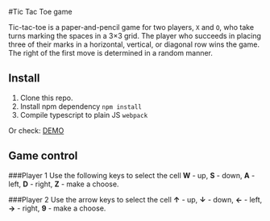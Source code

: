 #Tic Tac Toe game

Tic-tac-toe is a paper-and-pencil game for two players, `X` and `O`, who take turns marking the spaces in a 3×3 grid. The player who succeeds in placing three of their marks in a horizontal, vertical, or diagonal row wins the game. The right of the first move is determined in a random manner.

## Install

1. Clone this repo.
2. Install npm dependency `npm install`
3. Compile typescript to plain JS `webpack`

Or check: [DEMO](https://ihortkachuk.github.io/tic-tac-toe/)

## Game control

###Player 1
Use the following keys to select the cell **W** - up, **S** - down, **A** - left, **D** - right, **Z** - make a choose.

###Player 2
Use the arrow keys to select the cell **&uarr;** - up, **&darr;** - down, **&larr;** - left, **&rarr;** - right, **9** - make a choose.